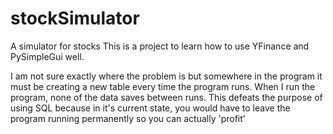 # stockSimulator
A simulator for stocks
This is a project to learn how to use YFinance and PySimpleGui well.

I am not sure exactly where the problem is but somewhere in the program it must be creating a new table every time the program runs. When I run the program, none of the data saves between runs. This defeats the purpose of using SQL because in it's current state, you would have to leave the program running permanently so you can actually 'profit'
